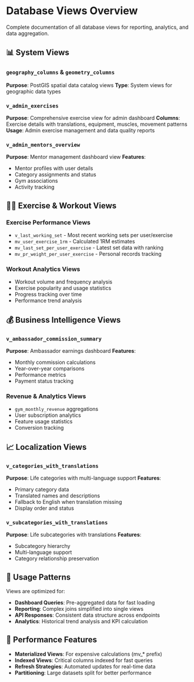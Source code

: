 # Database Views Overview

Complete documentation of all database views for reporting, analytics, and data aggregation.

## 📊 System Views

### `geography_columns` & `geometry_columns`
**Purpose**: PostGIS spatial data catalog views
**Type**: System views for geographic data types

### `v_admin_exercises`
**Purpose**: Comprehensive exercise view for admin dashboard
**Columns**: Exercise details with translations, equipment, muscles, movement patterns
**Usage**: Admin exercise management and data quality reports

### `v_admin_mentors_overview`
**Purpose**: Mentor management dashboard view
**Features**:
- Mentor profiles with user details
- Category assignments and status
- Gym associations
- Activity tracking

## 🏋️‍♀️ Exercise & Workout Views

### Exercise Performance Views
- `v_last_working_set` - Most recent working sets per user/exercise
- `mv_user_exercise_1rm` - Calculated 1RM estimates
- `mv_last_set_per_user_exercise` - Latest set data with ranking
- `mv_pr_weight_per_user_exercise` - Personal records tracking

### Workout Analytics Views
- Workout volume and frequency analysis
- Exercise popularity and usage statistics
- Progress tracking over time
- Performance trend analysis

## 💰 Business Intelligence Views

### `v_ambassador_commission_summary`
**Purpose**: Ambassador earnings dashboard
**Features**:
- Monthly commission calculations
- Year-over-year comparisons
- Performance metrics
- Payment status tracking

### Revenue & Analytics Views
- `gym_monthly_revenue` aggregations
- User subscription analytics
- Feature usage statistics
- Conversion tracking

## 📈 Localization Views

### `v_categories_with_translations`
**Purpose**: Life categories with multi-language support
**Features**:
- Primary category data
- Translated names and descriptions
- Fallback to English when translation missing
- Display order and status

### `v_subcategories_with_translations`
**Purpose**: Life subcategories with translations
**Features**:
- Subcategory hierarchy
- Multi-language support
- Category relationship preservation

## 🔧 Usage Patterns

Views are optimized for:
- **Dashboard Queries**: Pre-aggregated data for fast loading
- **Reporting**: Complex joins simplified into single views
- **API Responses**: Consistent data structure across endpoints
- **Analytics**: Historical trend analysis and KPI calculation

## 🚀 Performance Features

- **Materialized Views**: For expensive calculations (mv_* prefix)
- **Indexed Views**: Critical columns indexed for fast queries
- **Refresh Strategies**: Automated updates for real-time data
- **Partitioning**: Large datasets split for better performance